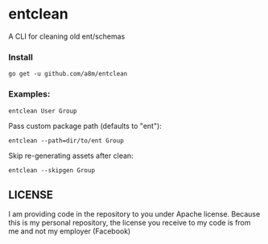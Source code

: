 # entclean

A CLI for cleaning old ent/schemas

### Install

```
go get -u github.com/a8m/entclean
```

### Examples:

```
entclean User Group

```

Pass custom package path (defaults to "ent"):

```
entclean --path=dir/to/ent Group

```

Skip re-generating assets after clean:
```
entclean --skipgen Group
```


## LICENSE
I am providing code in the repository to you under Apache license. Because this is my personal repository, the license you receive to my code is from me and not my employer (Facebook)
